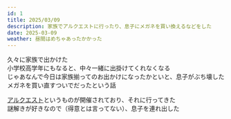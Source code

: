 ```yaml
---
id: 1
title: 2025/03/09
description: 家族でアルクエストに行ったり、息子にメガネを買い換えるなどをした
date: 2025-03-09
weather: 昼間はめちゃあったかかった
---
```


久々に家族で出かけた  
小学校高学年にもなると、中々一緒に出掛けてくれなくなる  
じゃあなんで今日は家族揃ってのお出かけになったかといと、息子がぶち壊したメガネを買い直すついでだったという話

[アルクエスト](https://alquest.org/)というものが開催されており、それに行ってきた  
謎解きが好きなので（得意とは言ってない）、息子を連れ出した  
  